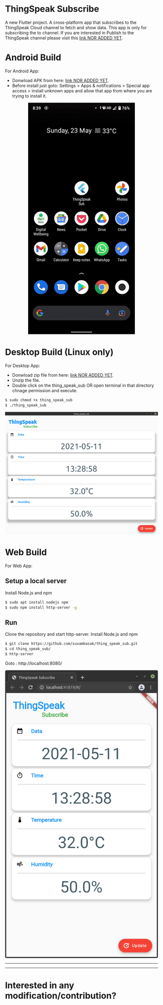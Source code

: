 # ThingSpeak Subscribe

A new Flutter project. A cross-platform app that subscribes to the ThingSpeak Cloud channel to fetch and show data. This app is only for subscribing the to channel. If you are interested in Publish to the ThingSpeak channel please visit this [link  NOR ADDED YET](www.google.com).

# Android Build
For Android App:
- Donwload APK from here: [link  NOR ADDED YET](www.google.com).
- Before install just goto: Settings > Apps & notifications > Special app access > install unknown apps and allow that app from where you are trying to install it.

<p align="center">
  <img src="https://github.com/suvambasak/thing_speak_sub/blob/master/doc/android.gif?raw=true">
</p>

<!-- ![Android App](https://github.com/suvambasak/thing_speak_sub/blob/master/doc/android.gif?raw=true) -->

# Desktop Build (Linux only)
For Desktop App:
- Donwload zip file from here: [link  NOR ADDED YET](www.google.com).
- Unzip the file.
- Double click on the thing_speak_sub OR open terminal in that directory chnage permission and execute.

```bash
$ sudo chmod +x thing_speak_sub
$ ./thing_speak_sub
```

![Desktop App](https://github.com/suvambasak/thing_speak_sub/blob/master/doc/desktop_linux.png?raw=true)

# Web Build
For Web App:
## Setup a local server
Install Node.js and npm
```bash
$ sudo apt install nodejs npm
$ sudo npm install http-server -g
```
## Run
Clone the repository and start http-server.
Install Node.js and npm

```bash
$ git clone https://github.com/suvambasak/thing_speak_sub.git
$ cd thing_speak_sub/
$ http-server
```
Goto : http://localhost:8080/

<p align="center">
  <img src="https://github.com/suvambasak/thing_speak_sub/blob/master/doc/web.png?raw=true">
</p>

<!-- ![Web App](https://github.com/suvambasak/thing_speak_sub/blob/master/doc/web.png?raw=true) -->


---
---
# Interested in any modification/contribution?


<!-- 
This project is a starting point for a Flutter application.

A few resources to get you started if this is your first Flutter project:

- [Lab: Write your first Flutter app](https://flutter.dev/docs/get-started/codelab)
- [Cookbook: Useful Flutter samples](https://flutter.dev/docs/cookbook)

For help getting started with Flutter, view our
[online documentation](https://flutter.dev/docs), which offers tutorials,
samples, guidance on mobile development, and a full API reference. -->
